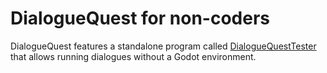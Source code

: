 # DialogueQuest for non-coders

DialogueQuest features a standalone program called [DialogueQuestTester](https://github.com/hohfchns/DialogueQuestTester) that allows running dialogues without a Godot environment.

